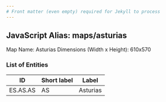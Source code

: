 ```yaml
---
# Front matter (even empty) required for Jekyll to process
---
```


## JavaScript Alias: maps/asturias

Map Name: Asturias
Dimensions (Width x Height): 610x570

### List of Entities

| ID       | Short label | Label    |
| -------- | ----------- | -------- |
| ES.AS.AS | AS          | Asturias |
